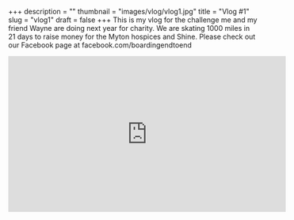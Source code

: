 +++
description = ""
thumbnail = "images/vlog/vlog1.jpg"
title = "Vlog #1"
slug = "vlog1"
draft = false
+++
This is my vlog for the challenge me and my friend Wayne are doing next year for charity. We are skating 1000 miles in 21 days to raise money for the Myton hospices and Shine. Please check out our Facebook page at facebook.com/boardingendtoend

<iframe width="560" height="315" src="https://www.youtube.com/embed/vMBGpDST2h0" frameborder="0" allow="autoplay; encrypted-media" allowfullscreen></iframe>